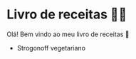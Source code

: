 # Livro de receitas :woman_cook:



Olá! Bem vindo ao meu livro de receitas :wave:

- Strogonoff vegetariano

